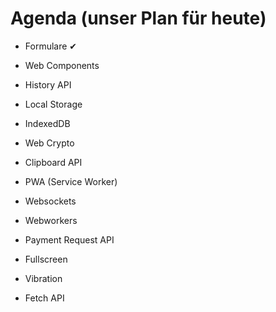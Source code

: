 # Agenda (unser Plan für heute)

- Formulare ✔
- Web Components
- History API
- Local Storage
- IndexedDB
- Web Crypto
- Clipboard API
- PWA (Service Worker)
- Websockets
- Webworkers
- Payment Request API

- Fullscreen
- Vibration
- Fetch API
